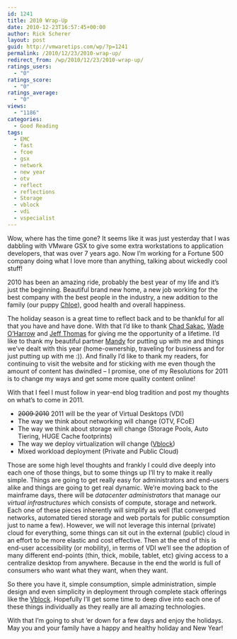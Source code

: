 ```yaml
---
id: 1241
title: 2010 Wrap-Up
date: 2010-12-23T16:57:45+00:00
author: Rick Scherer
layout: post
guid: http://vmwaretips.com/wp/?p=1241
permalink: /2010/12/23/2010-wrap-up/
redirect_from: /wp/2010/12/23/2010-wrap-up/
ratings_users:
  - "0"
ratings_score:
  - "0"
ratings_average:
  - "0"
views:
  - "1186"
categories:
  - Good Reading
tags:
  - EMC
  - fast
  - fcoe
  - gsx
  - network
  - new year
  - otv
  - reflect
  - reflections
  - Storage
  - vblock
  - vdi
  - vspecialist
---
```

Wow, where has the time gone? It seems like it was just yesterday that I was dabbling with VMware GSX to give some extra workstations to application developers, that was over 7 years ago. Now I&#8217;m working for a Fortune 500 company doing what I love more than anything, talking about wickedly cool stuff!

2010 has been an amazing ride, probably the best year of my life and it&#8217;s just the beginning. Beautiful brand new home, a new job working for the best company with the best people in the industry, a new addition to the family (our puppy <a href="http://twitpic.com/3a520b" target="_blank">Chloe</a>), good health and overall happiness.

The holiday season is a great time to reflect back and to be thankful for all that you have and have done. With that I&#8217;d like to thank <a href="http://virtualgeek.typepad.com" target="_blank">Chad Sakac</a>, <a href="http://twitter.com/wadeoharrow" target="_blank">Wade O&#8217;Harrow</a> and <a href="http://twitter.com/vcemonster" target="_blank">Jeff Thomas</a> for giving me the opportunity of a lifetime. I&#8217;d like to thank my beautiful partner <a href="http://www.facebook.com/profile.php?id=1692417913" target="_blank">Mandy</a> for putting up with me and things we&#8217;ve dealt with this year (home-ownership, traveling for business and for just putting up with me :)). And finally I&#8217;d like to thank my readers, for continuing to visit the website and for sticking with me even though the amount of content has dwindled &#8211; I promise, one of my Resolutions for 2011 is to change my ways and get some more quality content online!

With that I feel I must follow in year-end blog tradition and post my thoughts on what&#8217;s to come in 2011.

  * <span style="text-decoration: line-through;">2009 2010</span> 2011 will be the year of Virtual Desktops (VDI)
  * The way we think about networking will change (OTV, FCoE)
  * The way we think about storage will change (Storage Pools, Auto Tiering, HUGE Cache footprints)
  * The way we deploy virtualization will change (<a href="http://www.vce.com" target="_blank">Vblock</a>)
  * Mixed workload deployment (Private and Public Cloud)

Those are some high level thoughts and frankly I could dive deeply into each one of those things, but to some things up I&#8217;ll try to make it really simple. Things are going to get really easy for administrators and end-users alike and things are going to get real dynamic. We&#8217;re moving back to the mainframe days, there will be _datacenter administrators_ that manage our _virtual infrastructures_ which consists of compute, storage and network. Each one of these pieces inherently will simplify as well (flat converged networks, automated tiered storage and web portals for public consumption just to name a few). However, we will not leverage this internal (private) cloud for everything, some things can sit out in the external (public) cloud in an effort to be more elastic and cost effective. Then at the end of this is end-user accessibility (or mobility), in terms of VDI we&#8217;ll see the adoption of many different end-points (thin, thick, mobile, tablet, etc) giving access to a centralize desktop from anywhere. Because in the end the world is full of consumers who want what they want, when they want.

So there you have it, simple consumption, simple administration, simple design and even simplicity in deployment through complete stack offerings like the <a href="http://www.vce.com" target="_blank">Vblock</a>. Hopefully I&#8217;ll get some time to deep dive into each one of these things individually as they really are all amazing technologies.

With that I&#8217;m going to shut &#8216;er down for a few days and enjoy the holidays. May you and your family have a happy and healthy holiday and New Year!
